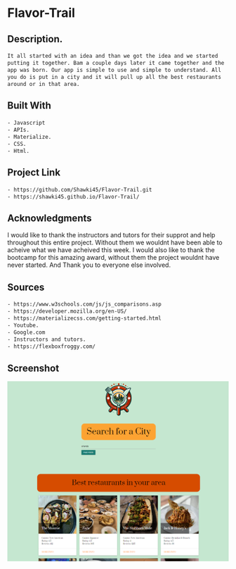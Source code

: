 # Flavor-Trail


## Description.
    It all started with an idea and than we got the idea and we started putting it together. Bam a couple days later it came together and the app was born. Our app is simple to use and simple to understand. All you do is put in a city and it will pull up all the best restaurants around or in that area. 

## Built With
    - Javascript
    - APIs.
    - Materialize.
    - CSS.
    - Html. 




## Project Link
    - https://github.com/Shawki45/Flavor-Trail.git
    - https://shawki45.github.io/Flavor-Trail/

## Acknowledgments
I would like to thank the instructors and tutors for their supprot and help throughout this entire project. Without them we wouldnt have been able to acheive what we have acheived this week. I would also like to thank the bootcamp for this amazing award, without them the project wouldnt have never started. And Thank you to everyone else involved. 

## Sources
    - https://www.w3schools.com/js/js_comparisons.asp
    - https://developer.mozilla.org/en-US/
    - https://materializecss.com/getting-started.html
    - Youtube.
    - Google.com
    - Instructors and tutors.
    - https://flexboxfroggy.com/
    



## Screenshot

![flavor trail screenshot](./images/flavor-trail-screenshot.png)